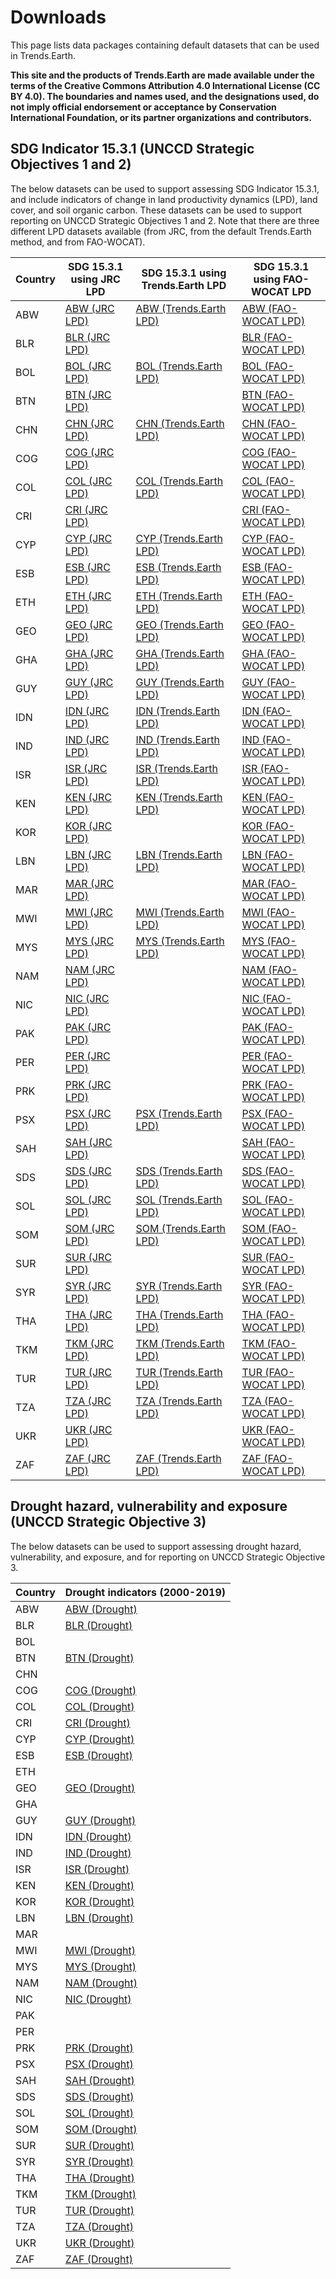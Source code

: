 # Downloads

This page lists data packages containing default datasets that can be used in
Trends.Earth.

**This site and the products of Trends.Earth are made available under the terms of the
Creative Commons Attribution 4.0 International License (CC BY 4.0). The boundaries and
names used, and the designations used, do not imply official endorsement or acceptance
by Conservation International Foundation, or its partner organizations and
contributors.**

## SDG Indicator 15.3.1 (UNCCD Strategic Objectives 1 and 2)

The below datasets can be used to support assessing SDG Indicator 15.3.1, and include
indicators of change in land productivity dynamics (LPD), land cover, and soil organic
carbon. These datasets can be used to support reporting on UNCCD Strategic Objectives 1
and 2. Note that there are three different LPD datasets available (from JRC, from
the default Trends.Earth method, and from FAO-WOCAT).

| Country | SDG 15.3.1 using JRC LPD | SDG 15.3.1 using Trends.Earth LPD  | SDG 15.3.1 using FAO-WOCAT LPD |
|---------|---------|--------------------|---------------|
| ABW | [ABW (JRC LPD)](https://data.trends.earth/unccd_reporting/2016-2019/packages/ABW_NaturalEarth_SDG15_JRC-LPD-5.tar.gz) | [ABW (Trends.Earth LPD)](https://data.trends.earth/unccd_reporting/2016-2019/packages/ABW_NaturalEarth_SDG15_TrendsEarth-LPD-5.tar.gz) | [ABW (FAO-WOCAT LPD)](https://data.trends.earth/unccd_reporting/2016-2019/packages/ABW_NaturalEarth_SDG15_FAO-WOCAT-LPD-5.tar.gz) |
| BLR | [BLR (JRC LPD)](https://data.trends.earth/unccd_reporting/2016-2019/packages/BLR_NaturalEarth_SDG15_JRC-LPD-5.tar.gz) |  | [BLR (FAO-WOCAT LPD)](https://data.trends.earth/unccd_reporting/2016-2019/packages/BLR_NaturalEarth_SDG15_FAO-WOCAT-LPD-5.tar.gz) |
| BOL | [BOL (JRC LPD)](https://data.trends.earth/unccd_reporting/2016-2019/packages/BOL_NaturalEarth_SDG15_JRC-LPD-5.tar.gz) | [BOL (Trends.Earth LPD)](https://data.trends.earth/unccd_reporting/2016-2019/packages/BOL_NaturalEarth_SDG15_TrendsEarth-LPD-5.tar.gz) | [BOL (FAO-WOCAT LPD)](https://data.trends.earth/unccd_reporting/2016-2019/packages/BOL_NaturalEarth_SDG15_FAO-WOCAT-LPD-5.tar.gz) |
| BTN | [BTN (JRC LPD)](https://data.trends.earth/unccd_reporting/2016-2019/packages/BTN_NaturalEarth_SDG15_JRC-LPD-5.tar.gz) |  | [BTN (FAO-WOCAT LPD)](https://data.trends.earth/unccd_reporting/2016-2019/packages/BTN_NaturalEarth_SDG15_FAO-WOCAT-LPD-5.tar.gz) |
| CHN | [CHN (JRC LPD)](https://data.trends.earth/unccd_reporting/2016-2019/packages/CHN_NaturalEarth_SDG15_JRC-LPD-5.tar.gz) | [CHN (Trends.Earth LPD)](https://data.trends.earth/unccd_reporting/2016-2019/packages/CHN_NaturalEarth_SDG15_TrendsEarth-LPD-5.tar.gz) | [CHN (FAO-WOCAT LPD)](https://data.trends.earth/unccd_reporting/2016-2019/packages/CHN_NaturalEarth_SDG15_FAO-WOCAT-LPD-5.tar.gz) |
| COG | [COG (JRC LPD)](https://data.trends.earth/unccd_reporting/2016-2019/packages/COG_NaturalEarth_SDG15_JRC-LPD-5.tar.gz) |  | [COG (FAO-WOCAT LPD)](https://data.trends.earth/unccd_reporting/2016-2019/packages/COG_NaturalEarth_SDG15_FAO-WOCAT-LPD-5.tar.gz) |
| COL | [COL (JRC LPD)](https://data.trends.earth/unccd_reporting/2016-2019/packages/COL_NaturalEarth_SDG15_JRC-LPD-5.tar.gz) | [COL (Trends.Earth LPD)](https://data.trends.earth/unccd_reporting/2016-2019/packages/COL_NaturalEarth_SDG15_TrendsEarth-LPD-5.tar.gz) | [COL (FAO-WOCAT LPD)](https://data.trends.earth/unccd_reporting/2016-2019/packages/COL_NaturalEarth_SDG15_FAO-WOCAT-LPD-5.tar.gz) |
| CRI | [CRI (JRC LPD)](https://data.trends.earth/unccd_reporting/2016-2019/packages/CRI_NaturalEarth_SDG15_JRC-LPD-5.tar.gz) |  | [CRI (FAO-WOCAT LPD)](https://data.trends.earth/unccd_reporting/2016-2019/packages/CRI_NaturalEarth_SDG15_FAO-WOCAT-LPD-5.tar.gz) |
| CYP | [CYP (JRC LPD)](https://data.trends.earth/unccd_reporting/2016-2019/packages/CYP_NaturalEarth_SDG15_JRC-LPD-5.tar.gz) | [CYP (Trends.Earth LPD)](https://data.trends.earth/unccd_reporting/2016-2019/packages/CYP_NaturalEarth_SDG15_TrendsEarth-LPD-5.tar.gz) | [CYP (FAO-WOCAT LPD)](https://data.trends.earth/unccd_reporting/2016-2019/packages/CYP_NaturalEarth_SDG15_FAO-WOCAT-LPD-5.tar.gz) |
| ESB | [ESB (JRC LPD)](https://data.trends.earth/unccd_reporting/2016-2019/packages/ESB_NaturalEarth_SDG15_JRC-LPD-5.tar.gz) | [ESB (Trends.Earth LPD)](https://data.trends.earth/unccd_reporting/2016-2019/packages/ESB_NaturalEarth_SDG15_TrendsEarth-LPD-5.tar.gz) | [ESB (FAO-WOCAT LPD)](https://data.trends.earth/unccd_reporting/2016-2019/packages/ESB_NaturalEarth_SDG15_FAO-WOCAT-LPD-5.tar.gz) |
| ETH | [ETH (JRC LPD)](https://data.trends.earth/unccd_reporting/2016-2019/packages/ETH_NaturalEarth_SDG15_JRC-LPD-5.tar.gz) | [ETH (Trends.Earth LPD)](https://data.trends.earth/unccd_reporting/2016-2019/packages/ETH_NaturalEarth_SDG15_TrendsEarth-LPD-5.tar.gz) | [ETH (FAO-WOCAT LPD)](https://data.trends.earth/unccd_reporting/2016-2019/packages/ETH_NaturalEarth_SDG15_FAO-WOCAT-LPD-5.tar.gz) |
| GEO | [GEO (JRC LPD)](https://data.trends.earth/unccd_reporting/2016-2019/packages/GEO_NaturalEarth_SDG15_JRC-LPD-5.tar.gz) | [GEO (Trends.Earth LPD)](https://data.trends.earth/unccd_reporting/2016-2019/packages/GEO_NaturalEarth_SDG15_TrendsEarth-LPD-5.tar.gz) | [GEO (FAO-WOCAT LPD)](https://data.trends.earth/unccd_reporting/2016-2019/packages/GEO_NaturalEarth_SDG15_FAO-WOCAT-LPD-5.tar.gz) |
| GHA | [GHA (JRC LPD)](https://data.trends.earth/unccd_reporting/2016-2019/packages/GHA_NaturalEarth_SDG15_JRC-LPD-5.tar.gz) | [GHA (Trends.Earth LPD)](https://data.trends.earth/unccd_reporting/2016-2019/packages/GHA_NaturalEarth_SDG15_TrendsEarth-LPD-5.tar.gz) | [GHA (FAO-WOCAT LPD)](https://data.trends.earth/unccd_reporting/2016-2019/packages/GHA_NaturalEarth_SDG15_FAO-WOCAT-LPD-5.tar.gz) |
| GUY | [GUY (JRC LPD)](https://data.trends.earth/unccd_reporting/2016-2019/packages/GUY_NaturalEarth_SDG15_JRC-LPD-5.tar.gz) | [GUY (Trends.Earth LPD)](https://data.trends.earth/unccd_reporting/2016-2019/packages/GUY_NaturalEarth_SDG15_TrendsEarth-LPD-5.tar.gz) | [GUY (FAO-WOCAT LPD)](https://data.trends.earth/unccd_reporting/2016-2019/packages/GUY_NaturalEarth_SDG15_FAO-WOCAT-LPD-5.tar.gz) |
| IDN | [IDN (JRC LPD)](https://data.trends.earth/unccd_reporting/2016-2019/packages/IDN_NaturalEarth_SDG15_JRC-LPD-5.tar.gz) | [IDN (Trends.Earth LPD)](https://data.trends.earth/unccd_reporting/2016-2019/packages/IDN_NaturalEarth_SDG15_TrendsEarth-LPD-5.tar.gz) | [IDN (FAO-WOCAT LPD)](https://data.trends.earth/unccd_reporting/2016-2019/packages/IDN_NaturalEarth_SDG15_FAO-WOCAT-LPD-5.tar.gz) |
| IND | [IND (JRC LPD)](https://data.trends.earth/unccd_reporting/2016-2019/packages/IND_NaturalEarth_SDG15_JRC-LPD-5.tar.gz) | [IND (Trends.Earth LPD)](https://data.trends.earth/unccd_reporting/2016-2019/packages/IND_NaturalEarth_SDG15_TrendsEarth-LPD-5.tar.gz) | [IND (FAO-WOCAT LPD)](https://data.trends.earth/unccd_reporting/2016-2019/packages/IND_NaturalEarth_SDG15_FAO-WOCAT-LPD-5.tar.gz) |
| ISR | [ISR (JRC LPD)](https://data.trends.earth/unccd_reporting/2016-2019/packages/ISR_NaturalEarth_SDG15_JRC-LPD-5.tar.gz) | [ISR (Trends.Earth LPD)](https://data.trends.earth/unccd_reporting/2016-2019/packages/ISR_NaturalEarth_SDG15_TrendsEarth-LPD-5.tar.gz) | [ISR (FAO-WOCAT LPD)](https://data.trends.earth/unccd_reporting/2016-2019/packages/ISR_NaturalEarth_SDG15_FAO-WOCAT-LPD-5.tar.gz) |
| KEN | [KEN (JRC LPD)](https://data.trends.earth/unccd_reporting/2016-2019/packages/KEN_NaturalEarth_SDG15_JRC-LPD-5.tar.gz) | [KEN (Trends.Earth LPD)](https://data.trends.earth/unccd_reporting/2016-2019/packages/KEN_NaturalEarth_SDG15_TrendsEarth-LPD-5.tar.gz) | [KEN (FAO-WOCAT LPD)](https://data.trends.earth/unccd_reporting/2016-2019/packages/KEN_NaturalEarth_SDG15_FAO-WOCAT-LPD-5.tar.gz) |
| KOR | [KOR (JRC LPD)](https://data.trends.earth/unccd_reporting/2016-2019/packages/KOR_NaturalEarth_SDG15_JRC-LPD-5.tar.gz) |  | [KOR (FAO-WOCAT LPD)](https://data.trends.earth/unccd_reporting/2016-2019/packages/KOR_NaturalEarth_SDG15_FAO-WOCAT-LPD-5.tar.gz) |
| LBN | [LBN (JRC LPD)](https://data.trends.earth/unccd_reporting/2016-2019/packages/LBN_NaturalEarth_SDG15_JRC-LPD-5.tar.gz) | [LBN (Trends.Earth LPD)](https://data.trends.earth/unccd_reporting/2016-2019/packages/LBN_NaturalEarth_SDG15_TrendsEarth-LPD-5.tar.gz) | [LBN (FAO-WOCAT LPD)](https://data.trends.earth/unccd_reporting/2016-2019/packages/LBN_NaturalEarth_SDG15_FAO-WOCAT-LPD-5.tar.gz) |
| MAR | [MAR (JRC LPD)](https://data.trends.earth/unccd_reporting/2016-2019/packages/MAR_NaturalEarth_SDG15_JRC-LPD-5.tar.gz) |  | [MAR (FAO-WOCAT LPD)](https://data.trends.earth/unccd_reporting/2016-2019/packages/MAR_NaturalEarth_SDG15_FAO-WOCAT-LPD-5.tar.gz) |
| MWI | [MWI (JRC LPD)](https://data.trends.earth/unccd_reporting/2016-2019/packages/MWI_NaturalEarth_SDG15_JRC-LPD-5.tar.gz) | [MWI (Trends.Earth LPD)](https://data.trends.earth/unccd_reporting/2016-2019/packages/MWI_NaturalEarth_SDG15_TrendsEarth-LPD-5.tar.gz) | [MWI (FAO-WOCAT LPD)](https://data.trends.earth/unccd_reporting/2016-2019/packages/MWI_NaturalEarth_SDG15_FAO-WOCAT-LPD-5.tar.gz) |
| MYS | [MYS (JRC LPD)](https://data.trends.earth/unccd_reporting/2016-2019/packages/MYS_NaturalEarth_SDG15_JRC-LPD-5.tar.gz) | [MYS (Trends.Earth LPD)](https://data.trends.earth/unccd_reporting/2016-2019/packages/MYS_NaturalEarth_SDG15_TrendsEarth-LPD-5.tar.gz) | [MYS (FAO-WOCAT LPD)](https://data.trends.earth/unccd_reporting/2016-2019/packages/MYS_NaturalEarth_SDG15_FAO-WOCAT-LPD-5.tar.gz) |
| NAM | [NAM (JRC LPD)](https://data.trends.earth/unccd_reporting/2016-2019/packages/NAM_NaturalEarth_SDG15_JRC-LPD-5.tar.gz) |  | [NAM (FAO-WOCAT LPD)](https://data.trends.earth/unccd_reporting/2016-2019/packages/NAM_NaturalEarth_SDG15_FAO-WOCAT-LPD-5.tar.gz) |
| NIC | [NIC (JRC LPD)](https://data.trends.earth/unccd_reporting/2016-2019/packages/NIC_NaturalEarth_SDG15_JRC-LPD-5.tar.gz) |  | [NIC (FAO-WOCAT LPD)](https://data.trends.earth/unccd_reporting/2016-2019/packages/NIC_NaturalEarth_SDG15_FAO-WOCAT-LPD-5.tar.gz) |
| PAK | [PAK (JRC LPD)](https://data.trends.earth/unccd_reporting/2016-2019/packages/PAK_NaturalEarth_SDG15_JRC-LPD-5.tar.gz) |  | [PAK (FAO-WOCAT LPD)](https://data.trends.earth/unccd_reporting/2016-2019/packages/PAK_NaturalEarth_SDG15_FAO-WOCAT-LPD-5.tar.gz) |
| PER | [PER (JRC LPD)](https://data.trends.earth/unccd_reporting/2016-2019/packages/PER_NaturalEarth_SDG15_JRC-LPD-5.tar.gz) |  | [PER (FAO-WOCAT LPD)](https://data.trends.earth/unccd_reporting/2016-2019/packages/PER_NaturalEarth_SDG15_FAO-WOCAT-LPD-5.tar.gz) |
| PRK | [PRK (JRC LPD)](https://data.trends.earth/unccd_reporting/2016-2019/packages/PRK_NaturalEarth_SDG15_JRC-LPD-5.tar.gz) |  | [PRK (FAO-WOCAT LPD)](https://data.trends.earth/unccd_reporting/2016-2019/packages/PRK_NaturalEarth_SDG15_FAO-WOCAT-LPD-5.tar.gz) |
| PSX | [PSX (JRC LPD)](https://data.trends.earth/unccd_reporting/2016-2019/packages/PSX_NaturalEarth_SDG15_JRC-LPD-5.tar.gz) | [PSX (Trends.Earth LPD)](https://data.trends.earth/unccd_reporting/2016-2019/packages/PSX_NaturalEarth_SDG15_TrendsEarth-LPD-5.tar.gz) | [PSX (FAO-WOCAT LPD)](https://data.trends.earth/unccd_reporting/2016-2019/packages/PSX_NaturalEarth_SDG15_FAO-WOCAT-LPD-5.tar.gz) |
| SAH | [SAH (JRC LPD)](https://data.trends.earth/unccd_reporting/2016-2019/packages/SAH_NaturalEarth_SDG15_JRC-LPD-5.tar.gz) |  | [SAH (FAO-WOCAT LPD)](https://data.trends.earth/unccd_reporting/2016-2019/packages/SAH_NaturalEarth_SDG15_FAO-WOCAT-LPD-5.tar.gz) |
| SDS | [SDS (JRC LPD)](https://data.trends.earth/unccd_reporting/2016-2019/packages/SDS_NaturalEarth_SDG15_JRC-LPD-5.tar.gz) | [SDS (Trends.Earth LPD)](https://data.trends.earth/unccd_reporting/2016-2019/packages/SDS_NaturalEarth_SDG15_TrendsEarth-LPD-5.tar.gz) | [SDS (FAO-WOCAT LPD)](https://data.trends.earth/unccd_reporting/2016-2019/packages/SDS_NaturalEarth_SDG15_FAO-WOCAT-LPD-5.tar.gz) |
| SOL | [SOL (JRC LPD)](https://data.trends.earth/unccd_reporting/2016-2019/packages/SOL_NaturalEarth_SDG15_JRC-LPD-5.tar.gz) | [SOL (Trends.Earth LPD)](https://data.trends.earth/unccd_reporting/2016-2019/packages/SOL_NaturalEarth_SDG15_TrendsEarth-LPD-5.tar.gz) | [SOL (FAO-WOCAT LPD)](https://data.trends.earth/unccd_reporting/2016-2019/packages/SOL_NaturalEarth_SDG15_FAO-WOCAT-LPD-5.tar.gz) |
| SOM | [SOM (JRC LPD)](https://data.trends.earth/unccd_reporting/2016-2019/packages/SOM_NaturalEarth_SDG15_JRC-LPD-5.tar.gz) | [SOM (Trends.Earth LPD)](https://data.trends.earth/unccd_reporting/2016-2019/packages/SOM_NaturalEarth_SDG15_TrendsEarth-LPD-5.tar.gz) | [SOM (FAO-WOCAT LPD)](https://data.trends.earth/unccd_reporting/2016-2019/packages/SOM_NaturalEarth_SDG15_FAO-WOCAT-LPD-5.tar.gz) |
| SUR | [SUR (JRC LPD)](https://data.trends.earth/unccd_reporting/2016-2019/packages/SUR_NaturalEarth_SDG15_JRC-LPD-5.tar.gz) |  | [SUR (FAO-WOCAT LPD)](https://data.trends.earth/unccd_reporting/2016-2019/packages/SUR_NaturalEarth_SDG15_FAO-WOCAT-LPD-5.tar.gz) |
| SYR | [SYR (JRC LPD)](https://data.trends.earth/unccd_reporting/2016-2019/packages/SYR_NaturalEarth_SDG15_JRC-LPD-5.tar.gz) | [SYR (Trends.Earth LPD)](https://data.trends.earth/unccd_reporting/2016-2019/packages/SYR_NaturalEarth_SDG15_TrendsEarth-LPD-5.tar.gz) | [SYR (FAO-WOCAT LPD)](https://data.trends.earth/unccd_reporting/2016-2019/packages/SYR_NaturalEarth_SDG15_FAO-WOCAT-LPD-5.tar.gz) |
| THA | [THA (JRC LPD)](https://data.trends.earth/unccd_reporting/2016-2019/packages/THA_NaturalEarth_SDG15_JRC-LPD-5.tar.gz) | [THA (Trends.Earth LPD)](https://data.trends.earth/unccd_reporting/2016-2019/packages/THA_NaturalEarth_SDG15_TrendsEarth-LPD-5.tar.gz) | [THA (FAO-WOCAT LPD)](https://data.trends.earth/unccd_reporting/2016-2019/packages/THA_NaturalEarth_SDG15_FAO-WOCAT-LPD-5.tar.gz) |
| TKM | [TKM (JRC LPD)](https://data.trends.earth/unccd_reporting/2016-2019/packages/TKM_NaturalEarth_SDG15_JRC-LPD-5.tar.gz) | [TKM (Trends.Earth LPD)](https://data.trends.earth/unccd_reporting/2016-2019/packages/TKM_NaturalEarth_SDG15_TrendsEarth-LPD-5.tar.gz) | [TKM (FAO-WOCAT LPD)](https://data.trends.earth/unccd_reporting/2016-2019/packages/TKM_NaturalEarth_SDG15_FAO-WOCAT-LPD-5.tar.gz) |
| TUR | [TUR (JRC LPD)](https://data.trends.earth/unccd_reporting/2016-2019/packages/TUR_NaturalEarth_SDG15_JRC-LPD-5.tar.gz) | [TUR (Trends.Earth LPD)](https://data.trends.earth/unccd_reporting/2016-2019/packages/TUR_NaturalEarth_SDG15_TrendsEarth-LPD-5.tar.gz) | [TUR (FAO-WOCAT LPD)](https://data.trends.earth/unccd_reporting/2016-2019/packages/TUR_NaturalEarth_SDG15_FAO-WOCAT-LPD-5.tar.gz) |
| TZA | [TZA (JRC LPD)](https://data.trends.earth/unccd_reporting/2016-2019/packages/TZA_NaturalEarth_SDG15_JRC-LPD-5.tar.gz) | [TZA (Trends.Earth LPD)](https://data.trends.earth/unccd_reporting/2016-2019/packages/TZA_NaturalEarth_SDG15_TrendsEarth-LPD-5.tar.gz) | [TZA (FAO-WOCAT LPD)](https://data.trends.earth/unccd_reporting/2016-2019/packages/TZA_NaturalEarth_SDG15_FAO-WOCAT-LPD-5.tar.gz) |
| UKR | [UKR (JRC LPD)](https://data.trends.earth/unccd_reporting/2016-2019/packages/UKR_NaturalEarth_SDG15_JRC-LPD-5.tar.gz) |  | [UKR (FAO-WOCAT LPD)](https://data.trends.earth/unccd_reporting/2016-2019/packages/UKR_NaturalEarth_SDG15_FAO-WOCAT-LPD-5.tar.gz) |
| ZAF | [ZAF (JRC LPD)](https://data.trends.earth/unccd_reporting/2016-2019/packages/ZAF_NaturalEarth_SDG15_JRC-LPD-5.tar.gz) | [ZAF (Trends.Earth LPD)](https://data.trends.earth/unccd_reporting/2016-2019/packages/ZAF_NaturalEarth_SDG15_TrendsEarth-LPD-5.tar.gz) | [ZAF (FAO-WOCAT LPD)](https://data.trends.earth/unccd_reporting/2016-2019/packages/ZAF_NaturalEarth_SDG15_FAO-WOCAT-LPD-5.tar.gz) |


## Drought hazard, vulnerability and exposure (UNCCD Strategic Objective 3)

The below datasets can be used to support assessing drought hazard, vulnerability, and
exposure, and for reporting on UNCCD Strategic Objective 3.

| Country | Drought indicators (2000-2019) |
|---------|--------------------------------|
| ABW | [ABW (Drought)](https://data.trends.earth/unccd_reporting/2016-2019/packages/ABW_NaturalEarth_Drought.tar.gz) |
| BLR | [BLR (Drought)](https://data.trends.earth/unccd_reporting/2016-2019/packages/BLR_NaturalEarth_Drought.tar.gz) |
| BOL |  |
| BTN | [BTN (Drought)](https://data.trends.earth/unccd_reporting/2016-2019/packages/BTN_NaturalEarth_Drought.tar.gz) |
| CHN |  |
| COG | [COG (Drought)](https://data.trends.earth/unccd_reporting/2016-2019/packages/COG_NaturalEarth_Drought.tar.gz) |
| COL | [COL (Drought)](https://data.trends.earth/unccd_reporting/2016-2019/packages/COL_NaturalEarth_Drought.tar.gz) |
| CRI | [CRI (Drought)](https://data.trends.earth/unccd_reporting/2016-2019/packages/CRI_NaturalEarth_Drought.tar.gz) |
| CYP | [CYP (Drought)](https://data.trends.earth/unccd_reporting/2016-2019/packages/CYP_NaturalEarth_Drought.tar.gz) |
| ESB | [ESB (Drought)](https://data.trends.earth/unccd_reporting/2016-2019/packages/ESB_NaturalEarth_Drought.tar.gz) |
| ETH |  |
| GEO | [GEO (Drought)](https://data.trends.earth/unccd_reporting/2016-2019/packages/GEO_NaturalEarth_Drought.tar.gz) |
| GHA |  |
| GUY | [GUY (Drought)](https://data.trends.earth/unccd_reporting/2016-2019/packages/GUY_NaturalEarth_Drought.tar.gz) |
| IDN | [IDN (Drought)](https://data.trends.earth/unccd_reporting/2016-2019/packages/IDN_NaturalEarth_Drought.tar.gz) |
| IND | [IND (Drought)](https://data.trends.earth/unccd_reporting/2016-2019/packages/IND_NaturalEarth_Drought.tar.gz) |
| ISR | [ISR (Drought)](https://data.trends.earth/unccd_reporting/2016-2019/packages/ISR_NaturalEarth_Drought.tar.gz) |
| KEN | [KEN (Drought)](https://data.trends.earth/unccd_reporting/2016-2019/packages/KEN_NaturalEarth_Drought.tar.gz) |
| KOR | [KOR (Drought)](https://data.trends.earth/unccd_reporting/2016-2019/packages/KOR_NaturalEarth_Drought.tar.gz) |
| LBN | [LBN (Drought)](https://data.trends.earth/unccd_reporting/2016-2019/packages/LBN_NaturalEarth_Drought.tar.gz) |
| MAR |  |
| MWI | [MWI (Drought)](https://data.trends.earth/unccd_reporting/2016-2019/packages/MWI_NaturalEarth_Drought.tar.gz) |
| MYS | [MYS (Drought)](https://data.trends.earth/unccd_reporting/2016-2019/packages/MYS_NaturalEarth_Drought.tar.gz) |
| NAM | [NAM (Drought)](https://data.trends.earth/unccd_reporting/2016-2019/packages/NAM_NaturalEarth_Drought.tar.gz) |
| NIC | [NIC (Drought)](https://data.trends.earth/unccd_reporting/2016-2019/packages/NIC_NaturalEarth_Drought.tar.gz) |
| PAK |  |
| PER |  |
| PRK | [PRK (Drought)](https://data.trends.earth/unccd_reporting/2016-2019/packages/PRK_NaturalEarth_Drought.tar.gz) |
| PSX | [PSX (Drought)](https://data.trends.earth/unccd_reporting/2016-2019/packages/PSX_NaturalEarth_Drought.tar.gz) |
| SAH | [SAH (Drought)](https://data.trends.earth/unccd_reporting/2016-2019/packages/SAH_NaturalEarth_Drought.tar.gz) |
| SDS | [SDS (Drought)](https://data.trends.earth/unccd_reporting/2016-2019/packages/SDS_NaturalEarth_Drought.tar.gz) |
| SOL | [SOL (Drought)](https://data.trends.earth/unccd_reporting/2016-2019/packages/SOL_NaturalEarth_Drought.tar.gz) |
| SOM | [SOM (Drought)](https://data.trends.earth/unccd_reporting/2016-2019/packages/SOM_NaturalEarth_Drought.tar.gz) |
| SUR | [SUR (Drought)](https://data.trends.earth/unccd_reporting/2016-2019/packages/SUR_NaturalEarth_Drought.tar.gz) |
| SYR | [SYR (Drought)](https://data.trends.earth/unccd_reporting/2016-2019/packages/SYR_NaturalEarth_Drought.tar.gz) |
| THA | [THA (Drought)](https://data.trends.earth/unccd_reporting/2016-2019/packages/THA_NaturalEarth_Drought.tar.gz) |
| TKM | [TKM (Drought)](https://data.trends.earth/unccd_reporting/2016-2019/packages/TKM_NaturalEarth_Drought.tar.gz) |
| TUR | [TUR (Drought)](https://data.trends.earth/unccd_reporting/2016-2019/packages/TUR_NaturalEarth_Drought.tar.gz) |
| TZA | [TZA (Drought)](https://data.trends.earth/unccd_reporting/2016-2019/packages/TZA_NaturalEarth_Drought.tar.gz) |
| UKR | [UKR (Drought)](https://data.trends.earth/unccd_reporting/2016-2019/packages/UKR_NaturalEarth_Drought.tar.gz) |
| ZAF | [ZAF (Drought)](https://data.trends.earth/unccd_reporting/2016-2019/packages/ZAF_NaturalEarth_Drought.tar.gz) |
